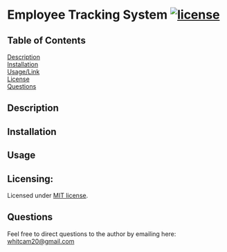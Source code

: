 # Employee Tracking System [![license](https://img.shields.io/badge/license-MIT-orange)](https://shields.io)
 
## Table of Contents 
[Description](#description)  
[Installation](#installation)  
[Usage/Link](#usage)  
[License](#licensing)  
[Questions](#questions)  
 
## Description

## Installation

## Usage

## Licensing:
Licensed under [MIT license](LICENSE).

## Questions
Feel free to direct questions to the author by emailing here: whitcam20@gmail.com
